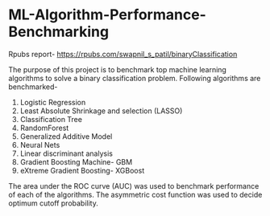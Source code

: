 # ML-Algorithm-Performance-Benchmarking

Rpubs report- https://rpubs.com/swapnil_s_patil/binaryClassification

The purpose of this project is to benchmark top machine learning algorithms to solve a binary classification problem.
Following algorithms are benchmarked-
1. Logistic Regression
2. Least Absolute Shrinkage and selection (LASSO)
3. Classification Tree
4. RandomForest
5. Generalized Additive Model
6. Neural Nets
7. Linear discriminant analysis
8. Gradient Boosting Machine- GBM
9. eXtreme Gradient Boosting- XGBoost

The area under the ROC curve (AUC) was used to benchmark performance of each of the algorithms. The asymmetric cost function was used to decide optimum cutoff probability. 
